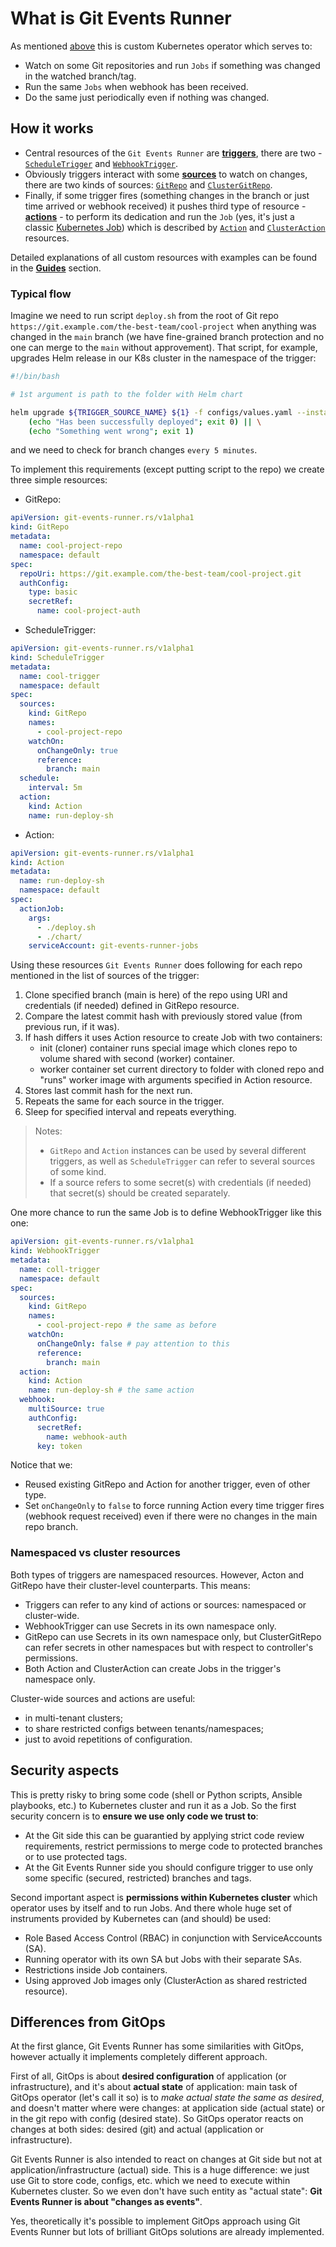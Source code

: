 # What is Git Events Runner

As mentioned [above](../index.md#briefly) this is custom Kubernetes operator which serves to:

* Watch on some Git repositories and run `Jobs` if something was changed in the watched branch/tag.
* Run the same `Jobs` when webhook has been received.
* Do the same just periodically even if nothing was changed.

## How it works

- Central resources of the `Git Events Runner` are [**triggers**](../resources/triggers.md), there are
  two - [`ScheduleTrigger`](../resources/triggers.md#scheduletrigger)
  and [`WebhookTrigger`](../resources/triggers.md#webhooktrigger).
- Obviously triggers interact with some [**sources**](../resources/sources.md) to watch on changes, there are two kinds
  of sources: [`GitRepo`](../resources/sources.md#gitrepo)
  and [`ClusterGitRepo`](../resources/sources.md#clustergitrepo).
- Finally, if some trigger fires (something changes in the branch or just time arrived or webhook received) it pushes
  third type of resource - [**actions**](../resources/actions.md) - to perform its dedication and run the `Job` (yes,
  it's just a classic [Kubernetes Job](https://kubernetes.io/docs/concepts/workloads/controllers/job/)) which is
  described by [`Action`](../resources/actions.md#action) and [`ClusterAction`](../resources/actions.md#clusteraction)
  resources.

Detailed explanations of all custom resources with examples can be found in the [**Guides**](../guides/concepts.md)
section.

### Typical flow

Imagine we need to run script `deploy.sh` from the root of Git repo `https://git.example.com/the-best-team/cool-project`
when anything was changed in the `main` branch (we have fine-grained branch protection and no one can merge to
the `main` without approvement). That script, for example, upgrades Helm release in our K8s cluster in the namespace of
the trigger:

```bash
#!/bin/bash

# 1st argument is path to the folder with Helm chart

helm upgrade ${TRIGGER_SOURCE_NAME} ${1} -f configs/values.yaml --install --wait && \
    (echo "Has been successfully deployed"; exit 0) || \
    (echo "Something went wrong"; exit 1)
```

and we need to check for branch changes `every 5 minutes`.

To implement this requirements (except putting script to the repo) we create three simple resources:

* GitRepo:

```yaml
apiVersion: git-events-runner.rs/v1alpha1
kind: GitRepo
metadata:
  name: cool-project-repo
  namespace: default
spec:
  repoUri: https://git.example.com/the-best-team/cool-project.git
  authConfig:
    type: basic
    secretRef:
      name: cool-project-auth
```

* ScheduleTrigger:

```yaml
apiVersion: git-events-runner.rs/v1alpha1
kind: ScheduleTrigger
metadata:
  name: cool-trigger
  namespace: default
spec:
  sources:
    kind: GitRepo
    names:
      - cool-project-repo
    watchOn:
      onChangeOnly: true
      reference:
        branch: main
  schedule:
    interval: 5m
  action:
    kind: Action
    name: run-deploy-sh
```

* Action:

```yaml
apiVersion: git-events-runner.rs/v1alpha1
kind: Action
metadata:
  name: run-deploy-sh
  namespace: default
spec:
  actionJob:
    args:
      - ./deploy.sh
      - ./chart/
    serviceAccount: git-events-runner-jobs
```

Using these resources `Git Events Runner` does following for each repo mentioned in the list of sources of the trigger:

1. Clone specified branch (main is here) of the repo using URI and credentials (if needed) defined in GitRepo resource.
2. Compare the latest commit hash with previously stored value (from previous run, if it was).
3. If hash differs it uses Action resource to create Job with two containers:
    * init (cloner) container runs special image which clones repo to volume shared with second (worker) container.
    * worker container set current directory to folder with cloned repo and "runs" worker image with arguments specified
      in Action resource.
4. Stores last commit hash for the next run.
5. Repeats the same for each source in the trigger.
6. Sleep for specified interval and repeats everything.

> Notes:
>
> - `GitRepo` and `Action` instances can be used by several different triggers, as well as `ScheduleTrigger` can refer
    to several sources of some kind.
> - If a source refers to some secret(s) with credentials (if needed) that secret(s) should be created separately.

One more chance to run the same Job is to define WebhookTrigger like this one:

```yaml
apiVersion: git-events-runner.rs/v1alpha1
kind: WebhookTrigger
metadata:
  name: coll-trigger
  namespace: default
spec:
  sources:
    kind: GitRepo
    names:
      - cool-project-repo # the same as before
    watchOn:
      onChangeOnly: false # pay attention to this
      reference:
        branch: main
  action:
    kind: Action
    name: run-deploy-sh # the same action
  webhook:
    multiSource: true
    authConfig:
      secretRef:
        name: webhook-auth
      key: token
```

Notice that we:

* Reused existing GitRepo and Action for another trigger, even of other type.
* Set `onChangeOnly` to `false` to force running Action every time trigger fires (webhook request received) even if
  there were no changes in the main repo branch.

### Namespaced vs cluster resources

Both types of triggers are namespaced resources.
However, Acton and GitRepo have their cluster-level counterparts.
This means:

* Triggers can refer to any kind of actions or sources: namespaced or cluster-wide.
* WebhookTrigger can use Secrets in its own namespace only.
* GitRepo can use Secrets in its own namespace only, but ClusterGitRepo can refer secrets in other namespaces but with
  respect to controller's permissions.
* Both Action and ClusterAction can create Jobs in the trigger's namespace only.

Cluster-wide sources and actions are useful:

* in multi-tenant clusters;
* to share restricted configs between tenants/namespaces;
* just to avoid repetitions of configuration.

## Security aspects

This is pretty risky to bring some code (shell or Python scripts, Ansible playbooks, etc.) to Kubernetes cluster and run
it as a Job. So the first security concern is to **ensure we use only code we trust to**:

* At the Git side this can be guarantied by applying strict code review requirements, restrict permissions to merge code
  to protected branches or to use protected tags.
* At the Git Events Runner side you should configure trigger to use only some specific (secured, restricted) branches
  and tags.

Second important aspect is **permissions within Kubernetes cluster** which operator uses by itself and to run Jobs. And
there whole huge set of instruments provided by Kubernetes can (and should) be used:

* Role Based Access Control (RBAC) in conjunction with ServiceAccounts (SA).
* Running operator with its own SA but Jobs with their separate SAs.
* Restrictions inside Job containers.
* Using approved Job images only (ClusterAction as shared restricted resource).

## Differences from GitOps

At the first glance, Git Events Runner has some similarities with GitOps, however actually it implements completely
different approach.

First of all, GitOps is about **desired configuration** of application (or infrastructure), and it's about **actual
state** of application: main task of GitOps operator (let's call it so) is to *make actual state the same as desired*,
and doesn't matter where were changes: at application side (actual state) or in the git repo with config (desired
state). So GitOps operator reacts on changes at both sides: desired (git) and actual (application or infrastructure).

Git Events Runner is also intended to react on changes at Git side but not at application/infrastructure (actual) side.
This is a huge difference: we just use Git to store code, configs, etc. which we need to execute within Kubernetes
cluster. So we even don't have such entity as "actual state": **Git Events Runner is about "changes as events"**.

Yes, theoretically it's possible to implement GitOps approach using Git Events Runner but lots of brilliant GitOps
solutions are already implemented.
